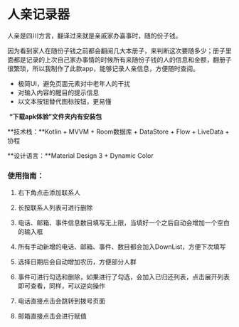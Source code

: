 # 人亲记录器
人亲是四川方言，翻译过来就是亲戚家办喜事时，随的份子钱。

因为看到家人在随份子钱之前都会翻阅几大本册子，来判断这次要随多少；册子里面都是记录的上次自己家办事情的时候所有来随份子钱的人的信息和金额，翻册子很繁琐，所以我制作了此款app，能够记录人亲信息，方便随时查阅。

- 极简UI，避免页面元素对中老年人的干扰
- 对输入内容的醒目的提示信息
- 以文本按钮替代图标按钮，更易懂



​                                    **“下载apk体验”文件夹内有安装包**



**技术栈：**Kotlin + MVVM + Room数据库 + DataStore + Flow + LiveData + 协程

**设计语言：**Material Design 3 + Dynamic Color



### 使用指南：

1. 右下角点击添加联系人





2. 长按联系人列表可进行删除





3. 电话、邮箱、事件信息数目填写无上限，当填好一个之后自动会增加一个空白的输入框

4. 所有手动新增的电话、邮箱、事件、数目都会加入DownList，方便下次填写



5. 选择日期后会自动增加农历，方便部分人群





6. 事件可进行勾选和删除，如果进行了勾选，会加入已归还列表，点击展开列表即可查看，同样，可以逆向操作





7. 电话直接点击会跳转到拨号页面



8. 邮箱直接点击会进行赋值



